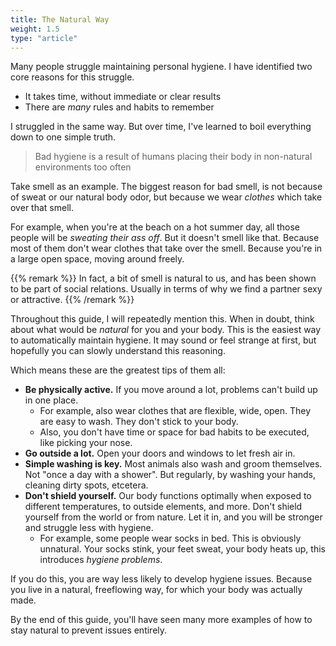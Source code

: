 ```yaml
---
title: The Natural Way
weight: 1.5
type: "article"
---
```


Many people struggle maintaining personal hygiene. I have identified two core reasons for this struggle.

* It takes time, without immediate or clear results
* There are _many_ rules and habits to remember

I struggled in the same way. But over time, I've learned to boil everything down to one simple truth.

> Bad hygiene is a result of humans placing their body in non-natural environments too often

Take smell as an example. The biggest reason for bad smell, is not because of sweat or our natural body odor, but because we wear _clothes_ which take over that smell. 

For example, when you're at the beach on a hot summer day, all those people will be _sweating their ass off_. But it doesn't smell like that. Because most of them don't wear clothes that take over the smell. Because you're in a large open space, moving around freely.

{{% remark %}}
In fact, a bit of smell is natural to us, and has been shown to be part of social relations. Usually in terms of why we find a partner sexy or attractive.
{{% /remark %}}

Throughout this guide, I will repeatedly mention this. When in doubt, think about what would be _natural_ for you and your body. This is the easiest way to automatically maintain hygiene. It may sound or feel strange at first, but hopefully you can slowly understand this reasoning.

Which means these are the greatest tips of them all:

* **Be physically active.** If you move around a lot, problems can't build up in one place.
  * For example, also wear clothes that are flexible, wide, open. They are easy to wash. They don't stick to your body.
  * Also, you don't have time or space for bad habits to be executed, like picking your nose.
* **Go outside a lot.** Open your doors and windows to let fresh air in.
* **Simple washing is key.** Most animals also wash and groom themselves. Not "once a day with a shower". But regularly, by washing your hands, cleaning dirty spots, etcetera.
* **Don't shield yourself.** Our body functions optimally when exposed to different temperatures, to outside elements, and more. Don't shield yourself from the world or from nature. Let it in, and you will be stronger and struggle less with hygiene. 
  * For example, some people wear socks in bed. This is obviously unnatural. Your socks stink, your feet sweat, your body heats up, this introduces _hygiene problems_.

If you do this, you are way less likely to develop hygiene issues. Because you live in a natural, freeflowing way, for which your body was actually made.

By the end of this guide, you'll have seen many more examples of how to stay natural to prevent issues entirely.